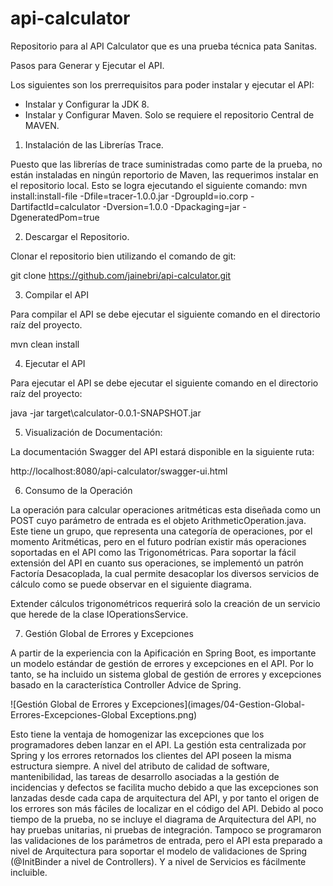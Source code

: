 # api-calculator

Repositorio para al API Calculator que es una prueba técnica pata Sanitas.


Pasos para Generar y Ejecutar el API.

Los siguientes son los prerrequisitos para poder instalar y ejecutar el API:

- Instalar y Configurar la JDK 8.
- Instalar y Configurar Maven. Solo se requiere el repositorio Central de MAVEN.

1. Instalación de las Librerías Trace.

Puesto que las librerías de trace suministradas como parte de la prueba, no están instaladas en ningún reportorio de Maven, las requerimos instalar en el repositorio local. Esto se logra ejecutando el siguiente comando:
mvn install:install-file -Dfile=tracer-1.0.0.jar -DgroupId=io.corp -DartifactId=calculator -Dversion=1.0.0 -Dpackaging=jar -DgeneratedPom=true

2. Descargar el Repositorio.

Clonar el repositorio bien utilizando el comando de git:

git clone https://github.com/jainebri/api-calculator.git

3. Compilar el API

Para compilar el API se debe ejecutar el siguiente comando en el directorio raíz del proyecto.

mvn clean install

4. Ejecutar el API

Para ejecutar el API se debe ejecutar el siguiente comando en el directorio raíz del proyecto:

java -jar target\calculator-0.0.1-SNAPSHOT.jar

5. Visualización de Documentación:

La documentación Swagger del API estará disponible en la siguiente ruta:

http://localhost:8080/api-calculator/swagger-ui.html

6. Consumo de la Operación

La operación para calcular operaciones aritméticas esta diseñada como un POST cuyo parámetro de entrada es el objeto ArithmeticOperation.java. Este tiene un grupo, que representa una categoría de operaciones, por el momento Aritméticas, pero en el futuro podrían existir más operaciones soportadas en el API como las Trigonométricas.
Para soportar la fácil extensión del API en cuanto sus operaciones, se implementó un patrón Factoría Desacoplada, la cual permite desacoplar los diversos servicios de cálculo como se puede observar en el siguiente diagrama.

Extender cálculos trigonométricos requerirá solo la creación de un servicio que herede de la clase IOperationsService.

7. Gestión Global de Errores y Excepciones

A partir de la experiencia con la Apificación en Spring Boot, es importante un modelo estándar de gestión de errores y excepciones en el API. Por lo tanto, se ha incluido un sistema global de gestión de errores y excepciones basado en la característica Controller Advice de Spring.

![Gestión Global de Errores y Excepciones](images/04-Gestion-Global-Errores-Excepciones-Global Exceptions.png)

Esto tiene la ventaja de homogenizar las excepciones que los programadores deben lanzar en el API.
La gestión esta centralizada por Spring y los errores retornados los clientes del API poseen la misma estructura siempre.
A nivel del atributo de calidad de software, mantenibilidad, las tareas de desarrollo asociadas a la gestión de incidencias y defectos se facilita mucho debido a que las excepciones son lanzadas desde cada capa de arquitectura del API, y por tanto el origen de los errores son más fáciles de localizar en el código del API.
Debido al poco tiempo de la prueba, no se incluye el diagrama de Arquitectura del API, no hay pruebas unitarias, ni pruebas de integración. Tampoco se programaron las validaciones de los parámetros de entrada, pero el API esta preparado a nivel de Arquitectura para soportar el modelo de validaciones de Spring (@InitBinder a nivel de Controllers). Y a nivel de Servicios es fácilmente incluible. 
